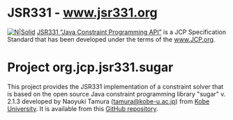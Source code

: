 # JSR331 - www.jsr331.org    
[![N|Solid](https://jsr331.files.wordpress.com/2013/05/jcp.jpg)](http://jcp.org/en/jsr/detail?id=331)
[JSR331 “Java Constraint Programming API”](http://jsr331.org) is a JCP Specification Standard that has been developed under the terms of the www.JCP.org. 

# Project org.jcp.jsr331.sugar
This project provides the JSR331 implementation of a constraint solver that is based on the open source Java constraint programming library "sugar" v. 2.1.3 developed by Naoyuki Tamura (tamura@kobe-u.ac.jp) from [Kobe University](https://www.kobe-u.ac.jp/en/index.html). It is available from this [GitHub repository](https://github.com/OpenRulesSupport/jsr331/tree/master/org.jcp.jsr331.sugar). 





